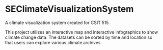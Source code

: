 # SEClimateVisualizationSystem
A climate visualization system created for CSIT 515.

This project utilizes an interactive map and interactive infographics to show climate change data. The datasets can be sorted by time and location so that users can explore various climate archives.